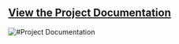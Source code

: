 ## [View the Project Documentation](https://github.com/LearnCode801/Flight-Fare-Predictor-App/blob/main/Report.pdf)
![#Project Documentation](https://github.com/LearnCode801/Flight-Fare-Predictor-App/blob/main/Screenshot%202024-10-30%20125817.png)


